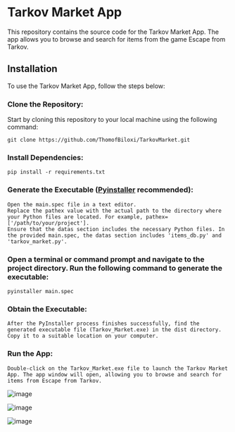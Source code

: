 # Tarkov Market App

This repository contains the source code for the Tarkov Market App. The app allows you to browse and search for items from the game Escape from Tarkov.

## Installation

To use the Tarkov Market App, follow the steps below:

### Clone the Repository: 

Start by cloning this repository to your local machine using the following command:

    git clone https://github.com/ThomofBiloxi/TarkovMarket.git

### Install Dependencies:

    pip install -r requirements.txt

### Generate the Executable ([Pyinstaller](https://pyinstaller.org/en/stable/) recommended):

    Open the main.spec file in a text editor.
    Replace the pathex value with the actual path to the directory where your Python files are located. For example, pathex=['/path/to/your/project'].
    Ensure that the datas section includes the necessary Python files. In the provided main.spec, the datas section includes 'items_db.py' and 'tarkov_market.py'.

### Open a terminal or command prompt and navigate to the project directory. Run the following command to generate the executable:

    pyinstaller main.spec

### Obtain the Executable:

    After the PyInstaller process finishes successfully, find the generated executable file (Tarkov_Market.exe) in the dist directory. Copy it to a suitable location on your computer.

### Run the App:

    Double-click on the Tarkov_Market.exe file to launch the Tarkov Market App. The app window will open, allowing you to browse and search for items from Escape from Tarkov.

![image](https://github.com/ThomofBiloxi/TarkovMarket/assets/62316494/1508e7d3-bc6f-4ddc-8103-c95f358dad46)

![image](https://github.com/ThomofBiloxi/TarkovMarket/assets/62316494/81a43561-47f4-4ec3-8b7a-83ba19a6a155)

![image](https://github.com/ThomofBiloxi/TarkovMarket/assets/62316494/0d1dcfb2-02c5-4db4-af78-3c7e3ee9fbd8)
